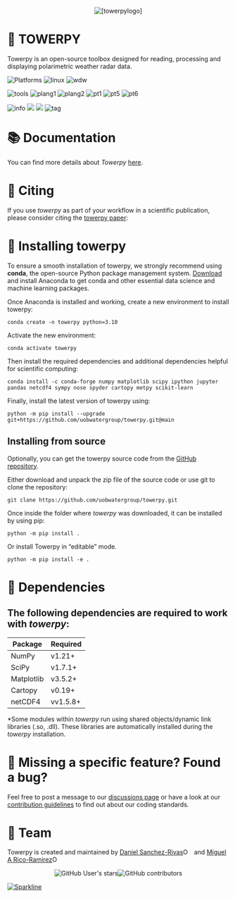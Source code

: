 <p align="center">
  <img src="https://github.com/uobwatergroup/towerpy/blob/main/towerpy/towerpy_logosd.png?raw=true" alt="[towerpylogo]"/>
</p>

# :satellite: TOWERPY
Towerpy is an open-source toolbox designed for reading, processing and displaying polarimetric weather radar data.

<p align="left">
  <img alt="Platforms" src="https://img.shields.io/badge/ =&nbsp&nbsp OS &nbsp&nbsp&nbsp;=-critical?style=for-the-badge" />
  <img alt="linux" src="https://img.shields.io/badge/Linux-FCC624?style=for-the-badge&logo=linux&logoColor=black"/>
  <img alt="wdw" src="https://img.shields.io/badge/Windows-0078D6?style=for-the-badge&logo=windows&logoColor=white"/>
</p>
<p align="left">
  <img alt="tools" src="https://img.shields.io/badge/= Tools =-critical?style=for-the-badge" />
  <img alt="plang1" src="https://img.shields.io/badge/Python-3776AB?style=for-the-badge&logo=python&logoColor=white"/>
  <img alt="plang2" src="https://img.shields.io/badge/C-00599C?style=for-the-badge&logo=c&logoColor=white"/>
  <img alt="pt1" src="https://img.shields.io/badge/conda-342B029.svg?&style=for-the-badge&logo=anaconda&logoColor=white"/> 
  <img alt="pt5" src="https://img.shields.io/badge/Numpy-777BB4?style=for-the-badge&logo=numpy&logoColor=white"/>
  <img alt="pt6" src="https://img.shields.io/badge/SciPy-654FF0?style=for-the-badge&logo=SciPy&logoColor=white"/>
</p>
<p align="left">
  <img alt="info" src="https://img.shields.io/badge/=&nbsp Info &nbsp;=-critical?style=for-the-badge"/>
  <a href="https://github.com/uobwatergroup/towerpy/blob/main/LICENSE"><img src="https://img.shields.io/badge/License-GPL%20v3.0-yellow.svg?style=for-the-badge&logo=gnuprivacyguard"/></a>
  <a href="https://doi.org/10.5194/amt-14-2873-2021"><img src="https://img.shields.io/badge/DOI-1.1.1.1.1.1-important?style=for-the-badge&logo=creativecommons"/></a>
  <img alt="tag" src="https://img.shields.io/github/v/tag/uobwatergroup/towerpy-brightgreen?style=for-the-badge"/>
  
</p>


# :books: Documentation
You can find more details about _Towerpy_ [here](https://readthedocs.org/projects/uobwatergroup-demo/).

# :speech_balloon: Citing
If you use _towerpy_ as part of your workflow in a scientific publication, please consider citing the [towerpy paper](https://github.com/uobwatergroup/towerpy):

# :hammer: Installing towerpy
To ensure a smooth installation of towerpy, we strongly recommend using **conda**, the open-source Python package management system. [Download](https://www.anaconda.com/) and install Anaconda to get conda and other essential data science and machine learning packages.

Once Anaconda is installed and working, create a new environment to install towerpy:

``conda create -n towerpy python=3.10``

Activate the new environment: 

``conda activate towerpy``

Then install the required dependencies and additional dependencies helpful for scientific computing:

``conda install -c conda-forge numpy matplotlib scipy ipython jupyter pandas netcdf4 sympy nose spyder cartopy metpy scikit-learn``

Finally, install the latest version of towerpy using:

``python -m pip install --upgrade git+https://github.com/uobwatergroup/towerpy.git@main``

## Installing from source

Optionally, you can get the towerpy source code from the [GitHub repository](https://github.com/uobwatergroup/towerpy). 

Either download and unpack the zip file of the source code or use git to clone the repository:

``git clone https://github.com/uobwatergroup/towerpy.git``

Once inside the folder where _towerpy_ was downloaded, it can be installed by using pip:

`` python -m pip install . ``

Or install Towerpy in “editable” mode.

`` python -m pip install -e . ``

# :snake: Dependencies

## The following dependencies are required to work with _towerpy_:

Package | Required
------------ | -------------
NumPy | v1.21+
SciPy | v1.7.1+
Matplotlib | v3.5.2+
Cartopy | v0.19+
netCDF4 | vv1.5.8+

\*Some modules within _towerpy_ run using shared objects/dynamic link libraries (.so, .dll). These libraries are automatically installed during the _towerpy_ installation.


# :thought_balloon: Missing a specific feature? Found a bug?
Feel free to post a message to our [discussions page](https://github.com/uobwatergroup/towerpy/discussions) or have a look at our [contribution guidelines](.github/CONTRIBUTING.md) to find out about our coding standards.

# :construction_worker: Team
Towerpy is created and maintained by 
[Daniel Sanchez-Rivas](https://scholar.google.com/citations?user=NQSB5-8AAAAJ&hl=en)<a itemprop="sameAs" content="https://orcid.org/0000-0001-9356-6641" href="https://orcid.org/0000-0001-9356-6641" target="orcid.widget" rel="me noopener noreferrer" style="vertical-align:top;"><img src="https://orcid.org/sites/default/files/images/orcid_16x16.png" style="width:1em;margin-right:.5em;" alt="ORCID iD icon"></a></div> and [Miguel A Rico-Ramirez](https://research-information.bris.ac.uk/en/persons/miguel-a-rico-ramirez)<a itemprop="sameAs" content="https://orcid.org/0000-0002-8885-4582" href="https://orcid.org/0000-0002-8885-4582" target="orcid.widget" rel="me noopener noreferrer" style="vertical-align:top;"><img src="https://orcid.org/sites/default/files/images/orcid_16x16.png" style="width:1em;margin-right:.5em;" alt="ORCID iD icon"></a></div>

<p align="center">
  <img alt="GitHub User's stars" src="https://img.shields.io/github/stars/uobwatergroup?style=social"><img alt="GitHub contributors" src="https://img.shields.io/github/contributors/uobwatergroup/towerpy">
</p>

[![Sparkline](https://stars.medv.io/uobwatergroup/towerpy.svg)](https://stars.medv.io/uobwatergroup/towerpy)

